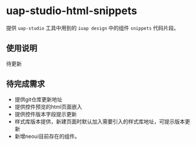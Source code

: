 # uap-studio-html-snippets

提供 `uap-studio` 工具中用到的 `iuap design` 中的组件 `snippets` 代码片段。

## 使用说明

待更新

## 待完成需求

- 提供git仓库更新地址
- 提供控件预览的html页面嵌入
- 提供控件版本字段提示更新
- 样式库版本提供，新建页面时默认加入需要引入的样式库地址，可提示版本更新
- 新增neoui目前存在的组件。
